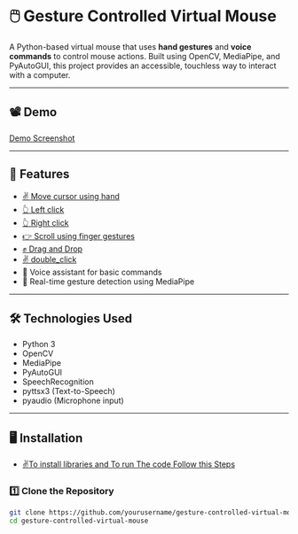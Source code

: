# 🖱️ Gesture Controlled Virtual Mouse

A Python-based virtual mouse that uses **hand gestures** and **voice commands** to control mouse actions. Built using OpenCV, MediaPipe, and PyAutoGUI, this project provides an accessible, touchless way to interact with a computer.

---

## 📽️ Demo
[Demo Screenshot](demo_media/start.png)
<!-- You can replace this with a demo GIF or link to a video -->

---

## 🚀 Features

- [✌️ Move cursor using hand](demo_media/cursor_move.png)
- [👆 Left click](demo_media/left_click.png)
- [👆 Right click](demo_media/rightclick.png) 
- [👉 Scroll using finger gestures](demo_media/scrolling.png)
- [✊ Drag and Drop](demo_media/drag_drop.png)
- [✌️ double_click](demo_media/double_click.png)
- 🎤 Voice assistant for basic commands
- 🧠 Real-time gesture detection using MediaPipe

---

## 🛠️ Technologies Used

- Python 3
- OpenCV
- MediaPipe
- PyAutoGUI
- SpeechRecognition
- pyttsx3 (Text-to-Speech)
- pyaudio (Microphone input)

---

## 🖥️ Installation
- [✌️To install libraries and To run The code Follow this Steps ](demo_media/cursor_move.png)
### 1️⃣ Clone the Repository

```bash
git clone https://github.com/yourusername/gesture-controlled-virtual-mouse.git
cd gesture-controlled-virtual-mouse
